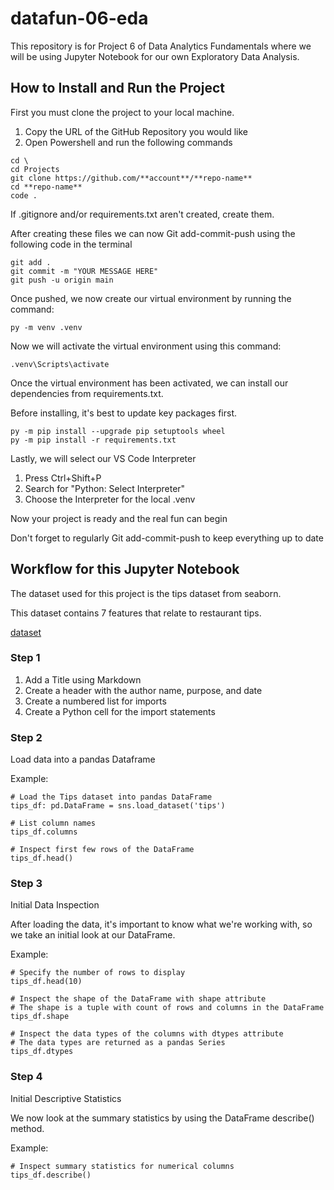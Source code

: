 # datafun-06-eda

This repository is for Project 6 of Data Analytics Fundamentals where we will be using Jupyter Notebook for our own Exploratory Data Analysis.

## How to Install and Run the Project

First you must clone the project to your local machine.

1. Copy the URL of the GitHub Repository you would like
2. Open Powershell and run the following commands

```shell
cd \
cd Projects
git clone https://github.com/**account**/**repo-name**
cd **repo-name**
code . 
```

If .gitignore and/or requirements.txt aren't created, create them.

After creating these files we can now Git add-commit-push using the following code in the terminal

```shell
git add . 
git commit -m "YOUR MESSAGE HERE"
git push -u origin main
```

Once pushed, we now create our virtual environment by running the command:

```shell
py -m venv .venv
```

Now we will activate the virtual environment using this command:

```shell
.venv\Scripts\activate
```

Once the virtual environment has been activated, we can install our dependencies from requirements.txt.

Before installing, it's best to update key packages first.

```shell
py -m pip install --upgrade pip setuptools wheel
py -m pip install -r requirements.txt
```

Lastly, we will select our VS Code Interpreter

1. Press Ctrl+Shift+P
2. Search for "Python: Select Interpreter"
3. Choose the Interpreter for the local .venv 

Now your project is ready and the real fun can begin

Don't forget to regularly Git add-commit-push to keep everything up to date

## Workflow for this Jupyter Notebook

The dataset used for this project is the tips dataset from seaborn.

This dataset contains 7 features that relate to restaurant tips.

[dataset](https://github.com/mwaskom/seaborn-data/blob/master/tips.csv)

### Step 1

1. Add a Title using Markdown
2. Create a header with the author name, purpose, and date
3. Create a numbered list for imports 
4. Create a Python cell for the import statements

### Step 2

Load data into a pandas Dataframe

Example:

```shell
# Load the Tips dataset into pandas DataFrame
tips_df: pd.DataFrame = sns.load_dataset('tips')

# List column names
tips_df.columns

# Inspect first few rows of the DataFrame
tips_df.head()
```

### Step 3

Initial Data Inspection

After loading the data, it's important to know what we're working with, so we take an initial look at our DataFrame.

Example:

```shell
# Specify the number of rows to display
tips_df.head(10)

# Inspect the shape of the DataFrame with shape attribute
# The shape is a tuple with count of rows and columns in the DataFrame
tips_df.shape

# Inspect the data types of the columns with dtypes attribute
# The data types are returned as a pandas Series
tips_df.dtypes
```

### Step 4

Initial Descriptive Statistics

We now look at the summary statistics by using the DataFrame describe() method.

Example:

```shell
# Inspect summary statistics for numerical columns
tips_df.describe()
```
